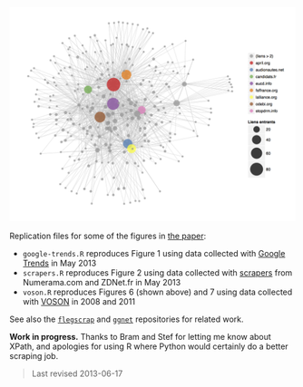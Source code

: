![](figure.png)

Replication files for some of the figures in [the paper][paper]:

* `google-trends.R` reproduces Figure 1 using data collected with [Google Trends][gtrends] in May 2013
* `scrapers.R` reproduces Figure 2 using data collected with [scrapers][scrapers] from Numerama.com and ZDNet.fr in May 2013
* `voson.R` reproduces Figures 6 (shown above) and 7 using data collected with [VOSON][voson] in 2008 and 2011

See also the [`flegscrap`][flegscrap] and [`ggnet`][ggnet] repositories for related work.

[paper]: https://github.com/briatte/afsp2013/raw/master/paper.pdf
[scrapers]: blob/master/data/scrape.all.R
[gtrends]: https://www.google.com/trends/
[voson]: http://voson.anu.edu.au/
[flegscrap]: https://github.com/briatte/flegscrap/
[ggnet]: https://github.com/briatte/ggnet/

__Work in progress.__ Thanks to Bram and Stef for letting me know about XPath, and apologies for using R where Python would certainly do a better scraping job.

> Last revised 2013-06-17
